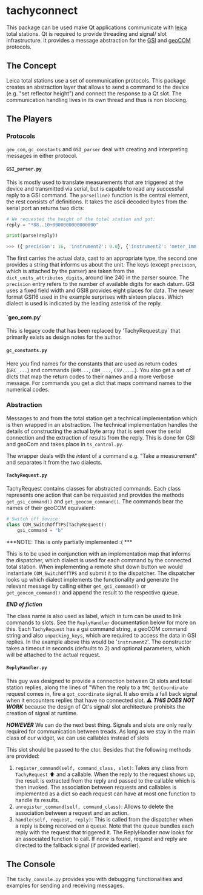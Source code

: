 # tachyconnect

This package can be used make Qt applications communicate with [leica](https://leica-geosystems.com/) total stations.
Qt is required to provide threading and signal/ slot infrastructure. 
It provides a message abstraction for the [GSI](https://totalopenstation.readthedocs.io/en/stable/input_formats/if_leica_gsi.html) and [geoCOM](http://webarchiv.ethz.ch/geometh-data/student/eg1/2010/02_deformation/TPS1200_GeoCOM_Manual.pdf) protocols.

## The Concept

Leica total stations use a set of communication protocols.
This package creates an abstraction layer that allows to send a command to the device (e.g. "set reflector height") and connect the response to a Qt slot.
The communication handling lives in its own thread and thus is non blocking. 

## The Players

### Protocols
`geo_com`, `gc_constants` and `GSI_parser` deal with creating and interpreting messages in either protocol.


#### `GSI_parser.py`

This is mostly used to translate measurements that are triggered at the device and transmitted via serial, but is capable to read any successful reply to a GSI command.
The `parse(line)` function is the central element, the rest consists of definitions.
It takes the ascii decoded bytes from the serial port an returns two dicts: 

```python
# We requested the height of the total station and got:
reply = "*88..10+0000000000000000"

print(parse(reply))

>>> ({'precision': 16, 'instrumentZ': 0.0}, {'instrumentZ': 'meter_1mm'})
```

The first carries the actual data, cast to an appropriate type, the second one provides a string that informs us about the unit. 
The keys (except `precision`, which is attached by the parser) are taken from the `dict_units_attributes_digits`, around line 240 in the parser source.
The `precision` entry refers to the number of available digits for each datum.
GSI uses a fixed field width and GSI8 provides eight places for data.
The newer format GSI16 used in the example surprises with sixteen places.
Which dialect is used is indicated by the leading asterisk of the reply.


#### `geo_com.py'

This is legacy code that has been replaced by 'TachyRequest.py` that primarily exists as design notes for the author. 


#### `gc_constants.py`

Here you find names for the constants that are used as return codes (`GRC_...`) and commands (`BMM...`, `COM_...`, `CSV...`...).
You also get a set of dicts that map the return codes to their names and a more verbose message.
For commands you get a dict that maps command names to the numerical codes.


### Abstraction

Messages to and from the total station get a technical implementation which is then wrapped in an abstraction.
The technical implementation handles the details of constructing the actual byte array that is sent over the serial connection and the extraction of results from the reply.
This is done for GSI and geoCom and takes place in `ts_control.py`.

The wrapper deals with the *intent* of a command e.g. "Take a measurement" and separates it from the two dialects. 


#### `TachyRequest.py`

TachyRequest contains classes for abstracted commands. 
Each class represents one action that can be requested and provides the methods `get_gsi_command()` and `get_geocom_command()`.
The commands bear the names of their geoCOM equivalent:

```python
# Switch off device:
class COM_SwitchOffTPS(TachyRequest):
    gsi_command = "b"

```

***NOTE: This is only partially implemented :( ***

This is to be used in conjunction with an implementation map that informs the dispatcher, which dialect is used for each command by the connected total station. 
When implementing a remote shut down button we would instantiate `COM_SwitchOffTPS` and submit it to the dispatcher.
The dispatcher looks up which dialect implements the functionality and generate the relevant message by calling either `get_gsi_command()` or `get_geocom_command()` and append the result to the respective queue.

***END of fiction***

The class name is also used as label, which in turn can be used to link commands to slots.
See the `ReplyHandler` documentation below for more on this.
Each `TachyRequest` has a gsi command string, a geoCOM command string and also `unpacking_keys`, which are required to access the data in GSI replies.
In the example above this would be '`instrumentZ`'.
The constructor takes a timeout in seconds (defaults to 2) and optional parameters, which will be attached to the actual request.


#### `ReplyHandler.py`

This guy was designed to provide a connection between Qt slots and total station replies, along the lines of "When the reply to a `TMC_GetCoordinate` request comes in, fire a `got_coordinate` signal.
It also emits a fall back signal when it encounters replies that have no connected slot. 
⚠️ ***THIS DOES NOT WORK*** because the design of Qt's signal/ slot architecture prohibits the creation of signal at runtime.

***HOWEVER*** We can do the next best thing.
Signals and slots are only really required for communication between treads. 
As long as we stay in the main class of our widget, we can use callables instead of slots

This slot should be passed to the ctor.
Besides that the following methods are provided:

1. `register_command(self, command_class, slot)`: Takes any class from `TachyRequest` ⬆️ and a callable. When the reply to the request shows up, the result is extracted from the reply and passed to the callable which is then invoked. The association between requests and callables is implemented as a dict so each request can have at most one function to handle its results.
1. `unregister_command(self, command_class)`: Allows to delete the association between a request and an action.
1. `handle(self, request, reply)`: This is called from the dispatcher when a reply is being received on a queue. Note that the queue bundles each reply with the request that triggered it. The ReplyHandler now looks for an associated function to call. If none is found, request and reply are directed to the fallback signal (if provided earlier).

## The Console

The `tachy_console.py` provides you with debugging functionalities and examples for sending and receiving messages.
